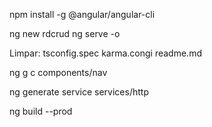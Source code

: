 npm install -g @angular/angular-cli

ng new rdcrud
ng serve -o

Limpar:
tsconfig.spec
karma.congi
readme.md

ng g c components/nav

ng generate service services/http

ng build --prod